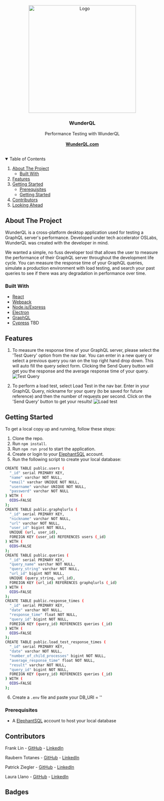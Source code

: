 <!-- PROJECT LOGO -->
<br />
<p align="center">
  <a href="https://github.com/oslabs-beta/WunderQL">
    <img src="https://www.wunderql.com/static/media/wunderql-name.bc187555.png" alt="Logo" length="350px" width="350px">
  </a>

  <h3 align="center">WunderQL</h3> 

  <p align="center">
    Performance Testing with WunderQL
    <br /><br />
    <a href="https://wunderql.com/"><strong>WunderQL.com</strong></a>
    <br />
    <br />
  </p>
</p>

<!-- TABLE OF CONTENTS -->
<details open="open">
  <summary>Table of Contents</summary>
  <ol>
    <li>
      <a href="#about-the-project">About The Project</a>
      <ul>
        <li><a href="#built-with">Built With</a></li>
      </ul>
    </li>
    <li>
      <a href="#Features">Features</a>
    </li>
    <li>
      <a href="#getting-started">Getting Started</a>
      <ul>
        <li><a href="#prerequisites">Prerequisites</a></li>
        <li><a href="#installation">Getting Started</a></li>
      </ul>
    </li>
    <li><a href="#contributors">Contributors</a></li>
    <li><a href="#looking-ahead">Looking Ahead</a></li>
  </ol>
</details>


<!-- ABOUT THE PROJECT -->

## About The Project

WunderQL is a cross-platform desktop application used for testing a GraphQL server's performance. Developed under tech accelerator OSLabs, WunderQL was created with the developer in mind.

We wanted a simple, no fuss developer tool that allows the user to measure the performance of their GraphQL server throughout the development life cycle. You can measure the response time of your GraphQL queries, simulate a production environment with load testing, and search your past queries to see if there was any degradation in performance over time. 


### Built With

- [React](https://reactjs.org/)
- [Webpack](https://webpack.js.org/)
- [Node.js/Express](https://nodejs.dev)
- [Electron](https://electronjs.org/)
- [GraphQL](https://graphql.org/)
- [Cypress](https://www.cypress.io/) TBD


## Features

1. To measure the response time of your GraphQL server, please select the 'Test Query' option from the nav bar. You can enter in a new query or select a previous query you ran on the top right hand drop down. This will auto fill the query select form. Clicking the Send Query button will get you the response and the average response time of your query. ![Test Query](https://www.wunderql.com/static/media/gif_testquery.01e3e3de.gif)

2. To perform a load test, select Load Test in the nav bar. Enter in your GraphQL Query, nickname for your query (to be saved for future reference) and then the number of requests per second. Click on the 'Send Query' button to get your results! ![Load test](https://www.wunderql.com/static/media/gif_loadtest.025e7bda.gif)


## Getting Started

To get a local copy up and running, follow these steps:
1. Clone the repo. 
2. Run `npm install`. 
4. Run `npm run prod` to start the application.
5. Create or login to your [ElephantSQL](https://www.elephantsql.com/) account.
6. Run the following script to create your local database:
```sh
CREATE TABLE public.users (
  "_id" serial PRIMARY KEY,
  "name" varchar NOT NULL,
  "email" varchar UNIQUE NOT NULL,
  "username" varchar UNIQUE NOT NULL,
  "password" varchar NOT NULL
) WITH (
  OIDS=FALSE
);
CREATE TABLE public.graphqlurls (
  "_id" serial PRIMARY KEY,
  "nickname" varchar NOT NULL,
  "url" varchar NOT NULL,
  "user_id" bigint NOT NULL,
  UNIQUE (url, user_id),
  FOREIGN KEY (user_id) REFERENCES users (_id)
) WITH (
  OIDS=FALSE
);
CREATE TABLE public.queries (
  "_id" serial PRIMARY KEY,
  "query_name" varchar NOT NULL,
  "query_string" varchar NOT NULL,
  "url_id" bigint NOT NULL,
  UNIQUE (query_string, url_id),
  FOREIGN KEY (url_id) REFERENCES graphqlurls (_id)
) WITH (
  OIDS=FALSE
);
CREATE TABLE public.response_times (
  "_id" serial PRIMARY KEY,
  "date" varchar NOT NULL,
  "response_time" float NOT NULL,
  "query_id" bigint NOT NULL,
  FOREIGN KEY (query_id) REFERENCES queries (_id)
) WITH (
  OIDS=FALSE
);
CREATE TABLE public.load_test_response_times (
  "_id" serial PRIMARY KEY,
  "date" varchar NOT NULL,
  "number_of_child_processes" bigint NOT NULL,
  "average_response_time" float NOT NULL,
  "result" varchar NOT NULL,
  "query_id" bigint NOT NULL,
  FOREIGN KEY (query_id) REFERENCES queries (_id)
) WITH (
  OIDS=FALSE
);
```
6. Create a `.env` file and paste your DB_URI = '<your ElephantSQL uri>'



### Prerequisites

*  A [ElephantSQL](https://www.elephantsql.com/) account to host your local database


## Contributors

Frank Lin - [GitHub](https://github.com/flin1105) - [LinkedIn](www.linkedin.com/in/frank-lin-1105)

Raubern Totanes - [GitHub](https://github.com/rauberntotanes) - [LinkedIn](https://www.linkedin.com/in/rauberntotanes/)

Patrick Ziegler - [GitHub](https://github.com/pziggy3) - [LinkedIn](https://www.linkedin.com/in/patrickziegler/)

Laura Llano - [GitHub](https://github.com/ldllano) - [LinkedIn](https://www.linkedin.com/in/laura-llano/)

## Badges
<!-- if testing with cypress, can display this badge -->
<!-- [![Cypress.io](https://img.shields.io/badge/tested%20with-Cypress-04C38E.svg)](https://www.cypress.io/)
 -->
